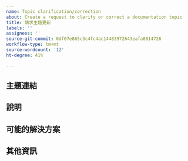 ```yaml
---
name: Topic clarification/correction
about: Create a request to clarify or correct a documentation topic
title: 請求主題更新
labels: ''
assignees: ''
source-git-commit: 0df07e865c3c4fc4ac14483972643eafa8814726
workflow-type: tm+mt
source-wordcount: '12'
ht-degree: 41%

---
```



## 主題連結

<!-- (REQUIRED) A link to the topic that needs clarification or correction -->

## 說明

<!-- (REQUIRED) What needs clarification or correction in this topic? -->

## 可能的解決方案

<!-- (OPTIONAL) What would a solution for this issue look like? -->

## 其他資訊

<!-- (OPTIONAL) What other information can you provide about this issue? -->

<!--
Thank you for taking the time to report this issue!
GitHub Issues in this repo should relate to the applicable codebase.

Before submitting this issue, make sure you are complying with our Code of Conduct:
https://github.com/AdobeDocs/commerce-operations.en/blob/main/code-of-conduct.md

Issues that do not comply with our Code of Conduct or do not contain enough information may be closed at the maintainers' discretion.

Feel free to remove this section before creating this issue.
-->
